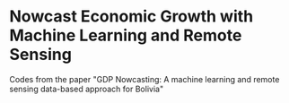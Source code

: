 # Nowcast Economic Growth with Machine Learning and Remote Sensing
Codes from the paper "GDP Nowcasting: A machine learning and remote sensing data-based approach for Bolivia"
